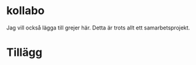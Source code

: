 # kollabo

Jag vill också lägga till grejer här. Detta är trots allt ett samarbetsprojekt.

# Tillägg

